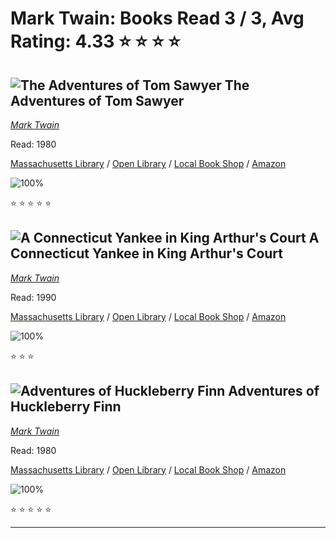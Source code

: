 # Mark Twain:  Books Read 3 / 3, Avg Rating: 4.33 :star: :star: :star: :star:

## ![The Adventures of Tom Sawyer](https://covers.openlibrary.org/b/id/12043351-M.jpg) The Adventures of Tom Sawyer
*[Mark Twain](../authors/MarkTwain)*

Read: 1980

[Massachusetts Library](https://library.minlib.net/search/i=9783257008913) / [Open Library](https://openlibrary.org/isbn/9783257008913) / [Local Book Shop](https://bookshop.org/book/9783257008913) / [Amazon](https://amazon.com/dp/1891355643)

![100%](https://geps.dev/progress/100) 

:star: :star: :star: :star: :star:

## ![A Connecticut Yankee in King Arthur's Court](https://covers.openlibrary.org/b/id/9168732-M.jpg) A Connecticut Yankee in King Arthur's Court
*[Mark Twain](../authors/MarkTwain)*

Read: 1990

[Massachusetts Library](https://library.minlib.net/search/i=9798462163135) / [Open Library](https://openlibrary.org/isbn/9798462163135) / [Local Book Shop](https://bookshop.org/book/9798462163135) / [Amazon](https://amazon.com/dp/8497648005)

![100%](https://geps.dev/progress/100) 

:star: :star: :star:

## ![Adventures of Huckleberry Finn](https://covers.openlibrary.org/b/id/8157718-M.jpg) Adventures of Huckleberry Finn
*[Mark Twain](../authors/MarkTwain)*

Read: 1980

[Massachusetts Library](https://library.minlib.net/search/i=9781519189448) / [Open Library](https://openlibrary.org/isbn/9781519189448) / [Local Book Shop](https://bookshop.org/book/9781519189448) / [Amazon](https://amazon.com/dp/8497646975)

![100%](https://geps.dev/progress/100) 

:star: :star: :star: :star: :star:

---
